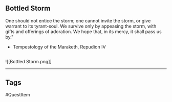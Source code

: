 ## Bottled Storm
One should not entice the storm; one cannot invite the storm, or give warrant
to its tyrant-soul. We survive only by appeasing the storm, with gifts and
offerings of adoration. We hope that, in its mercy, it shall pass us by."
- Tempestology of the Maraketh, Repudion IV
## 
![[Bottled Storm.png]]

---
## Tags
#QuestItem